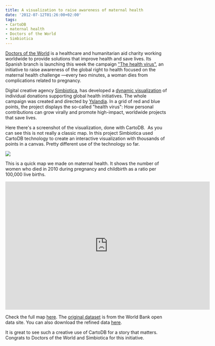 ```yaml
---
title: A visualization to raise awareness of maternal health
date: '2012-07-12T01:26:00+02:00'
tags:
- CartoDB
- maternal health
- Doctors of the World
- Simbiotica
---
```


<a href="http://www.doctorsoftheworld.org/">Doctors of the World</a> is a healthcare and humanitarian aid charity working worldwide to provide solutions that improve health and save lives. Its Spanish branch is launching this week the campaign <a href="http://www.elvirusdelasalud.org/">"The health virus"</a>, an initiative to raise awareness of the global right to health focused on the maternal health challenge &#8212;every two minutes, a woman dies from complications related to pregnancy. 

Digital creative agency <a href="http://simbiotica.es/">Simbiotica</a>, has developed a <a href="http://www.elvirusdelasalud.org/mapa/salud-materna/">dynamic visualization</a> of individual donations supporting global health initiatives. The whole campaign was created and directed by <a href="http://yslandia.com/">Yslandia</a>. In a grid of red and blue points, the project displays the so-called "health virus": How personal contributions can grow virally and promote high-impact, worldwide projects that save lives. 

Here there's a screenshot of the visualization, done with CartoDB.  As you can see this is not really a classic map. In this project Simbiotica used CartoDB technology to create an interactive visualization with thousands of points in a canvas. Pretty different use of the technology so far.

<a href="http://www.elvirusdelasalud.org/mapa/salud-materna/" target="_blank"><img src="http://cartodb.s3.amazonaws.com/tumblr/posts/maternalhealth.png"/></a>

This is a quick map we made on maternal health. It shows the number of women who died in 2010 during pregnancy and childbirth as a ratio per 100,000 live births. 

<a href="https://2read.cartodb.com/tables/countries_maternal_health/embed_map" target="_blank"><iframe frameborder="0" height="400" src="https://viz2.cartodb.com/tables/maternal_health_countries/embed_map" width="637"></iframe></a>

Check the full map <a href="https://viz2.cartodb.com/tables/maternal_health_countries/embed_map">here</a>. The <a href="http://data.worldbank.org/indicator/SH.STA.MMRT">original dataset</a> is from the World Bank open data site. You can also download the refined data <a href="https://viz2.cartodb.com/tables/maternal_health_countries/public/">here</a>. 

It is great to see such a creative use of CartoDB for a story that matters. Congrats to Doctors of the World and Simbiotica for this initiative. 
